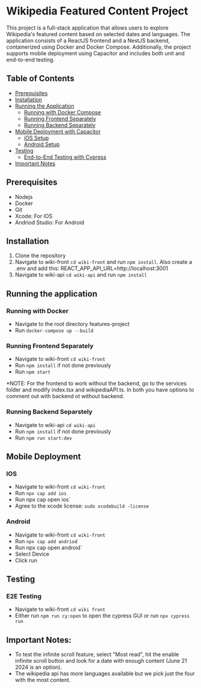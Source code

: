 # Wikipedia Featured Content Project

This project is a full-stack application that allows users to explore Wikipedia's featured content based on selected dates and languages. The application consists of a ReactJS frontend and a NestJS backend, containerized using Docker and Docker Compose. Additionally, the project supports mobile deployment using Capacitor and includes both unit and end-to-end testing.

## Table of Contents
- [Prerequisites](#prerequisites)
- [Installation](#installation)
- [Running the Application](#running-the-application)
  - [Running with Docker Compose](#running-with-docker-compose)
  - [Running Frontend Separately](#running-frontend-separately)
  - [Running Backend Separately](#running-backend-separately)
- [Mobile Deployment with Capacitor](#mobile-deployment-with-capacitor)
  - [iOS Setup](#ios-setup)
  - [Android Setup](#android-setup)
- [Testing](#testing)
  - [End-to-End Testing with Cypress](#end-to-end-testing-with-cypress)
- [Important Notes](#important-notes)

## Prerequisites
- Nodejs
- Docker
- Git
- Xcode: For IOS
- Andriod Studio: For Android

## Installation
1. Clone the repository
2. Navigate to wiki-front `cd wiki-front` and run `npm install`. Also create a .env and add this: REACT_APP_API_URL=http://localhost:3001
4. Navigate to wiki-api `cd wiki-api` and run `npm install`

## Running the application
### Running with Docker
- Navigate to the root directory features-project
- Run `docker-compose up --build`

### Running Frontend Separately
- Navigate to wiki-front `cd wiki-front`
- Run `npm install` if not done previously
- Run `npm start`

*NOTE: For the frontend to work without the backend, go to the services folder and modify index.tsx and wikipediaAPI.ts. In both you have options to comment out with backend ot without backend.

### Running Backend Separstely
- Navigate to wiki-api `cd wiki-api`
- Run `npm install` if not done previously
- Run `npm run start:dev`
  
## Mobile Deployment
### IOS
- Navigate to wiki-front `cd wiki-front`
- Run `npx cap add ios`
- Run npx cap open ios`
- Agree to the xcode license: `sudo xcodebuild -license`
### Android
- Navigate to wiki-front `cd wiki-front`
- Run `npx cap add andriod`
- Run npx cap open android`
- Select Device
- Click run

## Testing
### E2E Testing
- Navigate to wiki-front `cd wiki front`
- Either run `npm run cy:open` to open the cypress GUI or run `npx cypress run`

## Important Notes:
- To test the infinite scroll feature, select "Most read", hit the enable infinite scroll button and look for a date with enough content (June 21 2024 is an option).
- The wikipedia api has more languages available but we pick just the four with the most content.



